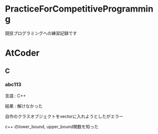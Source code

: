 # PracticeForCompetitiveProgramming
競技プログラミングへの練習記録です

# AtCoder
## C
### abc113
  言語 : C++

  結果 : 解けなかった

  自作のクラスオブジェクトをvectorに入れようとしたがエラー

  c++ のlower_bound, upper_bound関数を知った
